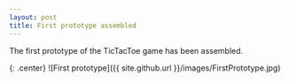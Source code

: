 ```yaml
---
layout: post
title: First prototype assembled
---
```


The first prototype of the TicTacToe game has been assembled.

{: .center}
![First prototype]({{ site.github.url }}/images/FirstPrototype.jpg)
